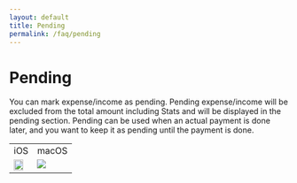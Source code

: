 ```yaml
---
layout: default
title: Pending
permalink: /faq/pending
---
```


# Pending

You can mark expense/income as pending. Pending expense/income will be excluded from the total amount including Stats and will be displayed in the pending section.
Pending can be used when an actual payment is done later, and you want to keep it as pending until the payment is done.

<table>
    <tr>
        <td>iOS</td>
        <td>macOS</td>
    </tr>
    <tr>
        <td style="vertical-align:top"><img src="../../assets/faq/pending/pending-ios.jpg" width="80%"></td>
        <td style="vertical-align:top"><img src="../../assets/faq/pending/pending-mac.jpg"></td>
    </tr>
</table>
